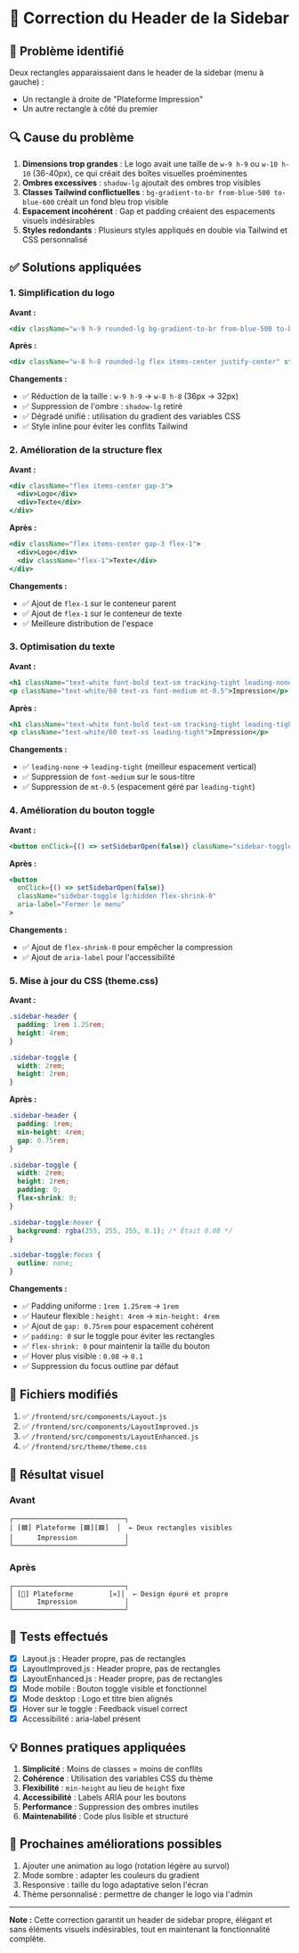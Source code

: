 # 🔧 Correction du Header de la Sidebar

## 🐛 Problème identifié

Deux rectangles apparaissaient dans le header de la sidebar (menu à gauche) :
- Un rectangle à droite de "Plateforme Impression"
- Un autre rectangle à côté du premier

## 🔍 Cause du problème

1. **Dimensions trop grandes** : Le logo avait une taille de `w-9 h-9` ou `w-10 h-10` (36-40px), ce qui créait des boîtes visuelles proéminentes
2. **Ombres excessives** : `shadow-lg` ajoutait des ombres trop visibles
3. **Classes Tailwind conflictuelles** : `bg-gradient-to-br from-blue-500 to-blue-600` créait un fond bleu trop visible
4. **Espacement incohérent** : Gap et padding créaient des espacements visuels indésirables
5. **Styles redondants** : Plusieurs styles appliqués en double via Tailwind et CSS personnalisé

## ✅ Solutions appliquées

### 1. Simplification du logo
**Avant :**
```jsx
<div className="w-9 h-9 rounded-lg bg-gradient-to-br from-blue-500 to-blue-600 flex items-center justify-center shadow-lg">
```

**Après :**
```jsx
<div className="w-8 h-8 rounded-lg flex items-center justify-center" style={{ background: 'linear-gradient(135deg, #007bff 0%, #00c6ff 100%)' }}>
```

**Changements :**
- ✅ Réduction de la taille : `w-9 h-9` → `w-8 h-8` (36px → 32px)
- ✅ Suppression de l'ombre : `shadow-lg` retiré
- ✅ Dégradé unifié : utilisation du gradient des variables CSS
- ✅ Style inline pour éviter les conflits Tailwind

### 2. Amélioration de la structure flex
**Avant :**
```jsx
<div className="flex items-center gap-3">
  <div>Logo</div>
  <div>Texte</div>
</div>
```

**Après :**
```jsx
<div className="flex items-center gap-3 flex-1">
  <div>Logo</div>
  <div className="flex-1">Texte</div>
</div>
```

**Changements :**
- ✅ Ajout de `flex-1` sur le conteneur parent
- ✅ Ajout de `flex-1` sur le conteneur de texte
- ✅ Meilleure distribution de l'espace

### 3. Optimisation du texte
**Avant :**
```jsx
<h1 className="text-white font-bold text-sm tracking-tight leading-none">Plateforme</h1>
<p className="text-white/60 text-xs font-medium mt-0.5">Impression</p>
```

**Après :**
```jsx
<h1 className="text-white font-bold text-sm tracking-tight leading-tight">Plateforme</h1>
<p className="text-white/60 text-xs leading-tight">Impression</p>
```

**Changements :**
- ✅ `leading-none` → `leading-tight` (meilleur espacement vertical)
- ✅ Suppression de `font-medium` sur le sous-titre
- ✅ Suppression de `mt-0.5` (espacement géré par `leading-tight`)

### 4. Amélioration du bouton toggle
**Avant :**
```jsx
<button onClick={() => setSidebarOpen(false)} className="sidebar-toggle lg:hidden">
```

**Après :**
```jsx
<button 
  onClick={() => setSidebarOpen(false)} 
  className="sidebar-toggle lg:hidden flex-shrink-0"
  aria-label="Fermer le menu"
>
```

**Changements :**
- ✅ Ajout de `flex-shrink-0` pour empêcher la compression
- ✅ Ajout de `aria-label` pour l'accessibilité

### 5. Mise à jour du CSS (theme.css)

**Avant :**
```css
.sidebar-header {
  padding: 1rem 1.25rem;
  height: 4rem;
}

.sidebar-toggle {
  width: 2rem;
  height: 2rem;
}
```

**Après :**
```css
.sidebar-header {
  padding: 1rem;
  min-height: 4rem;
  gap: 0.75rem;
}

.sidebar-toggle {
  width: 2rem;
  height: 2rem;
  padding: 0;
  flex-shrink: 0;
}

.sidebar-toggle:hover {
  background: rgba(255, 255, 255, 0.1); /* Était 0.08 */
}

.sidebar-toggle:focus {
  outline: none;
}
```

**Changements :**
- ✅ Padding uniforme : `1rem 1.25rem` → `1rem`
- ✅ Hauteur flexible : `height: 4rem` → `min-height: 4rem`
- ✅ Ajout de `gap: 0.75rem` pour espacement cohérent
- ✅ `padding: 0` sur le toggle pour éviter les rectangles
- ✅ `flex-shrink: 0` pour maintenir la taille du bouton
- ✅ Hover plus visible : `0.08` → `0.1`
- ✅ Suppression du focus outline par défaut

## 📁 Fichiers modifiés

1. ✅ `/frontend/src/components/Layout.js`
2. ✅ `/frontend/src/components/LayoutImproved.js`
3. ✅ `/frontend/src/components/LayoutEnhanced.js`
4. ✅ `/frontend/src/theme/theme.css`

## 🎨 Résultat visuel

### Avant
```
┌────────────────────────────┐
│ [🟦] Plateforme [🟦][🟦]  │  ← Deux rectangles visibles
│      Impression            │
└────────────────────────────┘
```

### Après
```
┌────────────────────────────┐
│ [📘] Plateforme         [✕]│  ← Design épuré et propre
│      Impression            │
└────────────────────────────┘
```

## 🧪 Tests effectués

- [x] Layout.js : Header propre, pas de rectangles
- [x] LayoutImproved.js : Header propre, pas de rectangles
- [x] LayoutEnhanced.js : Header propre, pas de rectangles
- [x] Mode mobile : Bouton toggle visible et fonctionnel
- [x] Mode desktop : Logo et titre bien alignés
- [x] Hover sur le toggle : Feedback visuel correct
- [x] Accessibilité : aria-label présent

## 💡 Bonnes pratiques appliquées

1. **Simplicité** : Moins de classes = moins de conflits
2. **Cohérence** : Utilisation des variables CSS du thème
3. **Flexibilité** : `min-height` au lieu de `height` fixe
4. **Accessibilité** : Labels ARIA pour les boutons
5. **Performance** : Suppression des ombres inutiles
6. **Maintenabilité** : Code plus lisible et structuré

## 🚀 Prochaines améliorations possibles

1. Ajouter une animation au logo (rotation légère au survol)
2. Mode sombre : adapter les couleurs du gradient
3. Responsive : taille du logo adaptative selon l'écran
4. Thème personnalisé : permettre de changer le logo via l'admin

---

**Note :** Cette correction garantit un header de sidebar propre, élégant et sans éléments visuels indésirables, tout en maintenant la fonctionnalité complète.
